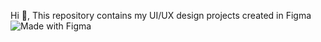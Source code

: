 Hi 👋, 
This repository contains my UI/UX design projects created in Figma ![Made with Figma](https://img.shields.io/badge/Made%20with-Figma-blue?logo=figma)

